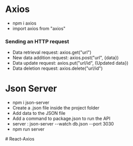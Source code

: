 <h1>Axios</h1>

<ul>
<li>npm i axios</li>
<li>import axios from "axios"</li>
</ul>

<h3>Sending an HTTP request</h3>

<ul>
<li>Data retrieval request: axios.get("url")</li>
<li>New data addition request: axios.post("url", {data})</li>
<li>Data update request: axios.put("url/id", {Updated data})</li>
<li>Data deletion request: axios.delete("url/id")</li>
</ul>

<h1>Json Server</h1>

<ul>
<li>npm i json-server</li>
<li>Create a .json file inside the project folder</li>
<li>Add data to the JSON file</li>
<li>Add a command to package.json to run the API</li>
<li>server : json-server --watch db.json --port 3030</li>
<li>npm run server</li>
</ul>
# React-Axios

